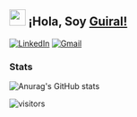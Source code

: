 ## <img src="https://github.com/TheDudeThatCode/TheDudeThatCode/blob/master/Assets/Hi.gif" width="29px"> ¡Hola, Soy [Guiral!](https://www.linkedin.com/in/aakash9868sinha/) 

<a href="https://www.linkedin.com/in/andresmartinez-dev/">![LinkedIn](https://img.shields.io/badge/linkedin-%230077B5.svg?style=for-the-badge&logo=linkedin&logoColor=white)</a>
<a href="mailto:guiiral97@gmail.com">![Gmail](https://img.shields.io/badge/Gmail-D14836?style=for-the-badge&logo=gmail&logoColor=white)</a>

### Stats
![Anurag's GitHub stats](https://github-readme-stats.vercel.app/api?username=guiral97&theme=react&show_icons=true)

![visitors](https://visitor-badge.laobi.icu/badge?page_id=isupersky.isupersky)
